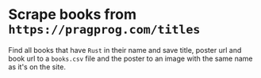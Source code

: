 # Scrape books from `https://pragprog.com/titles`

Find all books that have `Rust` in their name and save title, poster url and book url to a `books.csv` file and the poster to an image with the same name as it's on the site.